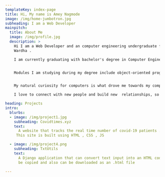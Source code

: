 ```yaml
---
templateKey: index-page
title: Hi, My name is Amey Nagmode
image: /img/home-jumbotron.jpg
subheading: I am a Web Developer
mainpitch:
  title: About Me 
  image: /img/profile.jpg
  description: >
    Hi I am a Web Developer and an computer engineering undergraduate from
    Wardha . 

    I am currently graduating with bachelor's degree in Computer Engineering  at GCOE Jalgaon and actively looking for Internship opportunities  . 


    Modules I am studying during my degree include object-oriented programming , software engineering , software project management, operating systems , database management systems , web programming , computer networks ,  design and analysis of algorithms and cyber security . 


    My natural curiosity for computers is what drove me towards my computer engineering  degree . I’ve always been fascinated by computers and the technical mechanics behind  the monitor I am now eager to secure roles that demand use of the skills  gained during my studies . 

    I love to connect with new people and build new  relationships, so feel free to send me a message..

heading: Projects
intro:
  blurbs:
  - image: /img/project1.jpg
    subheading: Covidtimes.xyz
    text: 
      A website that tracks the real time number of covid-19 patients .
     This site is built using HTML , CSS , JS 

  - image: /img/project4.png
    subheading: TxtUtils
    text: 
      A Django application that can convert text input into an HTML code which can 
      be copied and also can be downloaded as an .html file 

---
```

